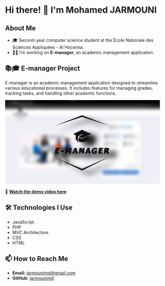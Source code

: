 # Hi there! 👋 I'm Mohamed JARMOUNI

## About Me
- 🎓 Second-year computer science student at the École Nationale des Sciences Appliquées - Al Hoceima.
- 👨‍💻 I’m working on **E-manager**, an academic management application.

## 📚🎓 E-manager Project

E-manager is an academic management application designed to streamline various educational processes. It includes features for managing grades, tracking tasks, and handling other academic functions.

[![E-manager Demo](https://github.com/jarmounimd/E-manager/blob/main/public/assets/data/thumbnail.jpg)](https://www.youtube.com/watch?v=N-cbUr1bGMc)

🔗 **[Watch the demo video here](https://www.youtube.com/watch?v=N-cbUr1bGMc)**

## 🛠️ Technologies I Use
- JavaScript
- PHP
- MVC Architecture
- CSS
- HTML

## 📫 How to Reach Me
- **Email:** [jarmounimd@gmail.com](mailto:jarmounimd@gmail.com)
- **GitHub:** [jarmounimd](https://github.com/jarmounimd)
